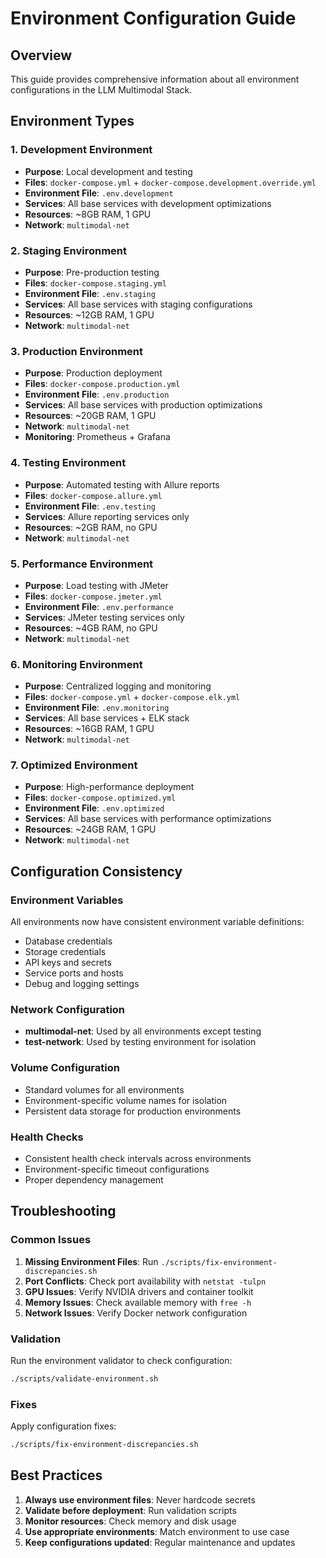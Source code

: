 # Environment Configuration Guide

## Overview
This guide provides comprehensive information about all environment configurations in the LLM Multimodal Stack.

## Environment Types

### 1. Development Environment
- **Purpose**: Local development and testing
- **Files**: `docker-compose.yml` + `docker-compose.development.override.yml`
- **Environment File**: `.env.development`
- **Services**: All base services with development optimizations
- **Resources**: ~8GB RAM, 1 GPU
- **Network**: `multimodal-net`

### 2. Staging Environment
- **Purpose**: Pre-production testing
- **Files**: `docker-compose.staging.yml`
- **Environment File**: `.env.staging`
- **Services**: All base services with staging configurations
- **Resources**: ~12GB RAM, 1 GPU
- **Network**: `multimodal-net`

### 3. Production Environment
- **Purpose**: Production deployment
- **Files**: `docker-compose.production.yml`
- **Environment File**: `.env.production`
- **Services**: All base services with production optimizations
- **Resources**: ~20GB RAM, 1 GPU
- **Network**: `multimodal-net`
- **Monitoring**: Prometheus + Grafana

### 4. Testing Environment
- **Purpose**: Automated testing with Allure reports
- **Files**: `docker-compose.allure.yml`
- **Environment File**: `.env.testing`
- **Services**: Allure reporting services only
- **Resources**: ~2GB RAM, no GPU
- **Network**: `multimodal-net`

### 5. Performance Environment
- **Purpose**: Load testing with JMeter
- **Files**: `docker-compose.jmeter.yml`
- **Environment File**: `.env.performance`
- **Services**: JMeter testing services only
- **Resources**: ~4GB RAM, no GPU
- **Network**: `multimodal-net`

### 6. Monitoring Environment
- **Purpose**: Centralized logging and monitoring
- **Files**: `docker-compose.yml` + `docker-compose.elk.yml`
- **Environment File**: `.env.monitoring`
- **Services**: All base services + ELK stack
- **Resources**: ~16GB RAM, 1 GPU
- **Network**: `multimodal-net`

### 7. Optimized Environment
- **Purpose**: High-performance deployment
- **Files**: `docker-compose.optimized.yml`
- **Environment File**: `.env.optimized`
- **Services**: All base services with performance optimizations
- **Resources**: ~24GB RAM, 1 GPU
- **Network**: `multimodal-net`

## Configuration Consistency

### Environment Variables
All environments now have consistent environment variable definitions:
- Database credentials
- Storage credentials
- API keys and secrets
- Service ports and hosts
- Debug and logging settings

### Network Configuration
- **multimodal-net**: Used by all environments except testing
- **test-network**: Used by testing environment for isolation

### Volume Configuration
- Standard volumes for all environments
- Environment-specific volume names for isolation
- Persistent data storage for production environments

### Health Checks
- Consistent health check intervals across environments
- Environment-specific timeout configurations
- Proper dependency management

## Troubleshooting

### Common Issues
1. **Missing Environment Files**: Run `./scripts/fix-environment-discrepancies.sh`
2. **Port Conflicts**: Check port availability with `netstat -tulpn`
3. **GPU Issues**: Verify NVIDIA drivers and container toolkit
4. **Memory Issues**: Check available memory with `free -h`
5. **Network Issues**: Verify Docker network configuration

### Validation
Run the environment validator to check configuration:
```bash
./scripts/validate-environment.sh
```

### Fixes
Apply configuration fixes:
```bash
./scripts/fix-environment-discrepancies.sh
```

## Best Practices

1. **Always use environment files**: Never hardcode secrets
2. **Validate before deployment**: Run validation scripts
3. **Monitor resources**: Check memory and disk usage
4. **Use appropriate environments**: Match environment to use case
5. **Keep configurations updated**: Regular maintenance and updates


